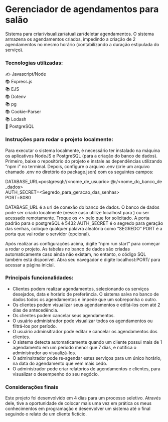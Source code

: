 
# Gerenciador de agendamentos para salão
Sistema para criar/visualizar/atualizar/deletar agendamentos. O sistema armazena os agendamentos criados, impedindo a criação de 2 agendamentos no mesmo horário (contabilizando a duração estipulada do serviço).

### Tecnologias utilizadas:

✍ Javascript/Node  
📚 Express.js  
📚 EJS  
📚 Dotenv  
📚 pg  
📚 Cookie-Parser  
📚 Lodash  
🎲 PostgreSQL

### Instruções para rodar o projeto localmente:

Para executar o sistema localmente, é necessário ter instalado na máquina os aplicativos NodeJS e PostgreSQL (para a criação do banco de dados).
Primeiro, baixe o repositório do projeto e instale as dependências utilizando “npm i” no terminal.
Depois, configure o arquivo .env (crie um arquivo chamado .env no diretório do package.json) com os seguintes campos:

DATABASE_URL=postgresql://<nome_de_usuario>:<senha>@<host>:<porta>/<nome_do_banco_de_dados>  
AUTH_SECRET=<Segredo_para_geracao_das_senhas>  
PORT=8080  

DATABASE_URL é a url de conexão do banco de dados. O banco de dados pode ser criado localmente (nesse caso utilize localhost para <host>) ou ser acessado remotamente. Troque os <> pelo que for solicitado. A porta padrão para o postgreSQL é 5432
AUTH_SECRET é o segredo para geração das senhas, coloque qualquer palavra aleatória como “SEGREDO”
PORT é a porta que vai rodar o servidor (opcional).

Após realizar as configurações acima, digite “npm run start” para começar a rodar o projeto. As tabelas no banco de dados são criadas automaticamente caso ainda não existam, no entanto, o código SQL também está disponível. Abra seu navegador e digite localhost:PORT/ para acessar a página inicial.

### Principais funcionalidades:
- Clientes podem realizar agendamentos, selecionando os serviços desejados, data e horário de preferência. O sistema salva no banco de dados todos os agendamentos e impede que um sobreponha o outro.
- Os clientes podem visualizar seus agendamentos e editá-los com até 2 dias de antecedência.
- Os clientes podem cancelar seus agendamentos.
- O usuário administrador pode visualizar todos os agendamentos ou filtrá-los por período.
- O usuário adminsitrador pode editar e cancelar os agendamentos dos clientes.
- O sistema detecta automaticamente quando um cliente possui mais de 1 agendamento em um período menor que 7 dias, e notifica o administrador ao visualizá-los.
- O adminsitrador pode re-agendar estes serviços para um único horário, na data do agendamento que vem mais cedo.
- O administrador pode criar relatórios de agendamentos e clientes, para visualizar o desempenho do seu negócio.

### Considerações finais

Este projeto foi desenvolvido em 4 dias para um processo seletivo. Através dele, tive a oportunidade de colocar mais uma vez em prática os meus conhecimentos em programação e desenvolver um sistema até o final seguindo o relato de um cliente fictício.
